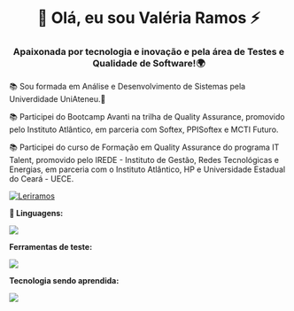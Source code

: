 <h1 align="center">👋 Olá, eu sou Valéria Ramos ⚡ </h1>

<h3 align="center">Apaixonada por tecnologia e inovação e pela área de Testes e Qualidade de Software!🌍</h3>


📚   Sou formada em Análise e Desenvolvimento de Sistemas pela Univerdidade UniAteneu.💖 

📚   Participei do Bootcamp Avanti na trilha de Quality Assurance, promovido pelo Instituto Atlântico, em parceria com Softex, PPISoftex e MCTI Futuro.

📚   Participei do curso de Formação em Quality Assurance do programa IT Talent, promovido pelo IREDE - Instituto de Gestão, Redes Tecnológicas e Energias, em parceria com o Instituto Atlântico, HP e Universidade Estadual do Ceará - UECE.

[![Leriramos](https://github-readme-stats.vercel.app/api/top-langs/?username=Leriramos&theme=dracula&show)](https://github.com/anuraghazra/github-readme-stats)


**🦄 Linguagens:** 
<p align="">
    <img src="https://skillicons.dev/icons?i=js,py,java" />
</p>

**Ferramentas de teste:**
<p align="">
    <img src="https://skillicons.dev/icons?i=vscode,postman,git" />
</p>

**Tecnologia sendo aprendida:**

<p align="">
    <img src="https://skillicons.dev/icons?i=gherkin,selenium,docker,cypress" />
</p>

